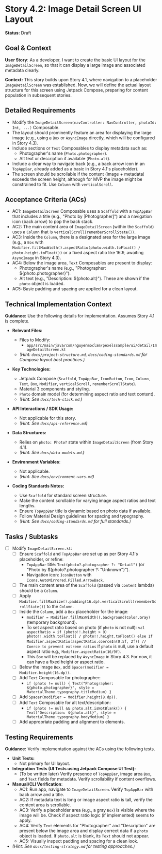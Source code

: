 
# Story 4.2: Image Detail Screen UI Layout

**Status:** Draft

## Goal & Context

**User Story:** As a developer, I want to create the basic UI layout for the `ImageDetailScreen`, so that it can display a large image and associated metadata clearly.

**Context:** This story builds upon Story 4.1, where navigation to a placeholder `ImageDetailScreen` was established. Now, we will define the actual layout structure for this screen using Jetpack Compose, preparing for content population in subsequent stories.

## Detailed Requirements

* Modify the `ImageDetailScreen(navController: NavController, photoId: Int, ...)` Composable.
* The layout should prominently feature an area for displaying the large image (e.g., using a `Box` or `AsyncImage` directly, which will be configured in Story 4.3).
* Include sections or `Text` Composables to display metadata such as:
    * Photographer's name (`Photo.photographer`).
    * Alt text or description if available (`Photo.alt`).
* Include a clear way to navigate back (e.g., a back arrow icon in an `TopAppBar`, already added as a basic in Story 4.1's placeholder).
* The screen should be scrollable if the content (image + metadata) exceeds the screen height, although for MVP the image might be constrained to fit. Use `Column` with `verticalScroll`.

## Acceptance Criteria (ACs)

-   AC1: `ImageDetailScreen` Composable uses a `Scaffold` with a `TopAppBar` that includes a title (e.g., "Photo by [Photographer]") and a navigation icon (back arrow) to pop the back stack.
-   AC2: The main content area of `ImageDetailScreen` (within the `Scaffold`) uses a `Column` that is `verticalScroll(rememberScrollState())`.
-   AC3: Inside the `Column`, there is a designated area for the large image (e.g., a `Box` with `Modifier.fillMaxWidth().aspectRatio(photo.width.toFloat() / photo.height.toFloat())` or a fixed aspect ratio like 16:9, awaiting `AsyncImage` in Story 4.3).
-   AC4: Below the image area, `Text` Composables are present to display:
    -   Photographer's name (e.g., "Photographer: ${photo.photographer}").
    -   Alt text (e.g., "Description: ${photo.alt}"). These are shown if the `photo` object is loaded.
-   AC5: Basic padding and spacing are applied for a clean layout.

## Technical Implementation Context

**Guidance:** Use the following details for implementation. Assumes Story 4.1 is complete.

-   **Relevant Files:**
    -   Files to Modify:
        -   `app/src/main/java/com/nguyenmoclam/pexelssample/ui/detail/ImageDetailScreen.kt`
    -   _(Hint: `docs/project-structure.md`, `docs/coding-standards.md` for Compose layout best practices.)_

-   **Key Technologies:**
    -   Jetpack Compose (`Scaffold`, `TopAppBar`, `IconButton`, `Icon`, `Column`, `Text`, `Box`, `Modifier`, `verticalScroll`, `rememberScrollState`).
    -   Material 3 components and styling.
    -   `Photo` domain model (for determining aspect ratio and text content).
    -   _(Hint: See `docs/tech-stack.md`.)_

-   **API Interactions / SDK Usage:**
    -   Not applicable for this story.
    -   _(Hint: See `docs/api-reference.md`)_

-   **Data Structures:**
    -   Relies on `photo: Photo?` state within `ImageDetailScreen` (from Story 4.1).
    -   _(Hint: See `docs/data-models.md`.)_

-   **Environment Variables:**
    -   Not applicable.
    -   _(Hint: See `docs/environment-vars.md`)_

-   **Coding Standards Notes:**
    -   Use `Scaffold` for standard screen structure.
    -   Make the content scrollable for varying image aspect ratios and text lengths.
    -   Ensure `TopAppBar` title is dynamic based on photo data if available.
    -   Follow Material Design guidelines for spacing and typography.
    -   _(Hint: See `docs/coding-standards.md` for full standards.)_

## Tasks / Subtasks

-   [ ] Modify `ImageDetailScreen.kt`:
    -   [ ] Ensure `Scaffold` and `TopAppBar` are set up as per Story 4.1's placeholder, or refine:
        -   `TopAppBar` title: `Text(photo?.photographer ?: "Detail")` (or "Photo by ${photo?.photographer ?: "Unknown"}").
        -   Navigation icon: `IconButton` with `Icons.AutoMirrored.Filled.ArrowBack`.
    -   [ ] The main content area of the `Scaffold` (passed via `content` lambda) should be a `Column`.
    -   [ ] Apply `Modifier.fillMaxSize().padding(16.dp).verticalScroll(rememberScrollState())` to the `Column`.
    -   [ ] Inside the `Column`, add a `Box` placeholder for the image:
        -   `modifier = Modifier.fillMaxWidth().background(Color.Gray)` (temporary background).
        -   To set aspect ratio based on photo (if `photo` is not null):
            `val aspectRatio = if (photo!!.height > 0) photo!!.width.toFloat() / photo!!.height.toFloat() else 1f`
            `Modifier.aspectRatio(aspectRatio.coerceIn(0.5f, 2f)) // Coerce to prevent extreme ratios`
            If `photo` is null, use a default aspect ratio e.g., `Modifier.aspectRatio(16/9f)`.
        -   This `Box` will be replaced by `AsyncImage` in Story 4.3. For now, it can have a fixed height or aspect ratio.
    -   [ ] Below the image `Box`, add `Spacer(modifier = Modifier.height(16.dp))`.
    -   [ ] Add `Text` Composable for photographer:
        -   `if (photo != null) { Text("Photographer: ${photo.photographer}", style = MaterialTheme.typography.titleMedium) }`
    -   [ ] Add `Spacer(modifier = Modifier.height(8.dp))`.
    -   [ ] Add `Text` Composable for alt text/description:
        -   `if (photo != null && photo.alt.isNotBlank()) { Text("Description: ${photo.alt}", style = MaterialTheme.typography.bodyMedium) }`
    -   [ ] Add appropriate padding and alignment to elements.

## Testing Requirements

**Guidance:** Verify implementation against the ACs using the following tests.
-   **Unit Tests:**
    -   Not primary for UI layout.
-   **Integration Tests (UI Tests using Jetpack Compose UI Test):**
    -   (To be written later) Verify presence of `TopAppBar`, image area `Box`, and `Text` fields for metadata. Verify scrollability if content overflows.
-   **Manual/CLI Verification:**
    -   AC1: Run app, navigate to `ImageDetailScreen`. Verify `TopAppBar` with back arrow and a title.
    -   AC2: If metadata text is long or image aspect ratio is tall, verify the content area is scrollable.
    -   AC3: Verify a placeholder area (e.g., a gray `Box`) is visible where the image will be. Check if aspect ratio logic (if implemented) seems to apply.
    -   AC4: Verify `Text` elements for "Photographer" and "Description" are present below the image area and display correct data if a `photo` object is loaded. If `photo.alt` is blank, its `Text` should not appear.
    -   AC5: Visually inspect padding and spacing for a clean look.
-   _(Hint: See `docs/testing-strategy.md` for testing approaches.)_